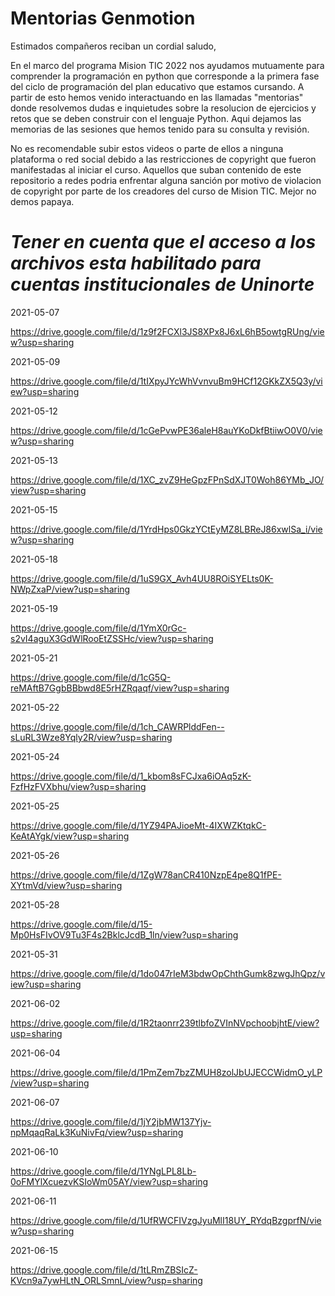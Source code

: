 # Mentorias Genmotion

Estimados compañeros reciban un cordial saludo,

En el marco del programa Mision TIC 2022 nos ayudamos mutuamente para comprender la programación en python que corresponde a la primera fase del ciclo de programación del plan educativo que estamos cursando. A partir de esto hemos venido interactuando en las llamadas "mentorias" donde resolvemos dudas e inquietudes sobre la resolucion de ejercicios y retos que se deben construir con el lenguaje Python. Aqui dejamos las memorias de las sesiones que hemos tenido para su consulta y revisión. 

No es recomendable subir estos videos o parte de ellos a ninguna plataforma o red social debido a las restricciones de copyright que fueron manifestadas al iniciar el curso. Aquellos que suban contenido de este repositorio a redes podria enfrentar alguna sanción por motivo de violacion de copyright por parte de los creadores del curso de Mision TIC. Mejor no demos papaya.

# *Tener en cuenta que el acceso a los archivos esta habilitado para cuentas institucionales de Uninorte*


2021-05-07 

https://drive.google.com/file/d/1z9f2FCXl3JS8XPx8J6xL6hB5owtgRUng/view?usp=sharing


2021-05-09

https://drive.google.com/file/d/1tIXpyJYcWhVvnvuBm9HCf12GKkZX5Q3y/view?usp=sharing


2021-05-12

https://drive.google.com/file/d/1cGePvwPE36aleH8auYKoDkfBtiiwO0V0/view?usp=sharing


2021-05-13

https://drive.google.com/file/d/1XC_zvZ9HeGpzFPnSdXJT0Woh86YMb_JO/view?usp=sharing


2021-05-15

https://drive.google.com/file/d/1YrdHps0GkzYCtEyMZ8LBReJ86xwlSa_i/view?usp=sharing


2021-05-18

https://drive.google.com/file/d/1uS9GX_Avh4UU8ROiSYELts0K-NWpZxaP/view?usp=sharing


2021-05-19

https://drive.google.com/file/d/1YmX0rGc-s2vI4aguX3GdWlRooEtZSSHc/view?usp=sharing


2021-05-21

https://drive.google.com/file/d/1cG5Q-reMAftB7GgbBBbwd8E5rHZRqaqf/view?usp=sharing


2021-05-22

https://drive.google.com/file/d/1ch_CAWRPlddFen--sLuRL3Wze8Yqly2R/view?usp=sharing


2021-05-24

https://drive.google.com/file/d/1_kbom8sFCJxa6iOAq5zK-FzfHzFVXbhu/view?usp=sharing


2021-05-25

https://drive.google.com/file/d/1YZ94PAJioeMt-4IXWZKtqkC-KeAtAYgk/view?usp=sharing


2021-05-26

https://drive.google.com/file/d/1ZgW78anCR410NzpE4pe8Q1fPE-XYtmVd/view?usp=sharing


2021-05-28

https://drive.google.com/file/d/15-Mp0HsFIvOV9Tu3F4s2BklcJcdB_1ln/view?usp=sharing


2021-05-31

https://drive.google.com/file/d/1do047rIeM3bdwOpChthGumk8zwgJhQpz/view?usp=sharing


2021-06-02

https://drive.google.com/file/d/1R2taonrr239tlbfoZVInNVpchoobjhtE/view?usp=sharing


2021-06-04

https://drive.google.com/file/d/1PmZem7bzZMUH8zolJbUJECCWidmO_yLP/view?usp=sharing


2021-06-07

https://drive.google.com/file/d/1jY2jbMW137Yjv-npMqaqRaLk3KuNivFq/view?usp=sharing


2021-06-10

https://drive.google.com/file/d/1YNgLPL8Lb-0oFMYlXcuezvKSIoWm05AY/view?usp=sharing


2021-06-11

https://drive.google.com/file/d/1UfRWCFIVzgJyuMlI18UY_RYdqBzgprfN/view?usp=sharing


2021-06-15

https://drive.google.com/file/d/1tLRmZBSIcZ-KVcn9a7ywHLtN_ORLSmnL/view?usp=sharing
